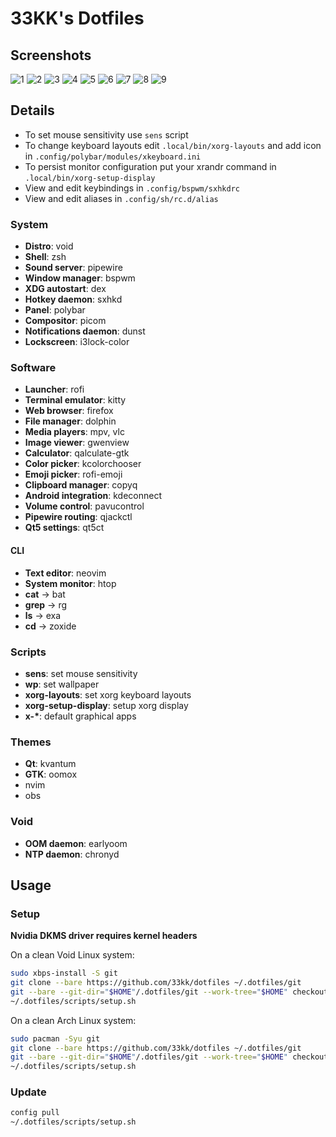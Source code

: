 # 33KK's Dotfiles

## Screenshots

![1](.dotfiles/screenshots/1.png)
![2](.dotfiles/screenshots/2.png)
![3](.dotfiles/screenshots/3.png)
![4](.dotfiles/screenshots/4.png)
![5](.dotfiles/screenshots/5.png)
![6](.dotfiles/screenshots/6.png)
![7](.dotfiles/screenshots/7.png)
![8](.dotfiles/screenshots/8.png)
![9](.dotfiles/screenshots/9.png)

## Details

- To set mouse sensitivity use `sens` script
- To change keyboard layouts edit `.local/bin/xorg-layouts` and add icon in `.config/polybar/modules/xkeyboard.ini`
- To persist monitor configuration put your xrandr command in `.local/bin/xorg-setup-display`
- View and edit keybindings in `.config/bspwm/sxhkdrc`
- View and edit aliases in `.config/sh/rc.d/alias`

### System

- **Distro**: void
- **Shell**: zsh
- **Sound server**: pipewire
- **Window manager**: bspwm
- **XDG autostart**: dex
- **Hotkey daemon**: sxhkd
- **Panel**: polybar
- **Compositor**: picom
- **Notifications daemon**: dunst
- **Lockscreen**: i3lock-color

### Software

- **Launcher**: rofi
- **Terminal emulator**: kitty
- **Web browser**: firefox
- **File manager**: dolphin
- **Media players**: mpv, vlc
- **Image viewer**: gwenview
- **Calculator**: qalculate-gtk
- **Color picker**: kcolorchooser
- **Emoji picker**: rofi-emoji
- **Clipboard manager**: copyq
- **Android integration**: kdeconnect
- **Volume control**: pavucontrol
- **Pipewire routing**: qjackctl
- **Qt5 settings**: qt5ct

#### CLI

- **Text editor**: neovim
- **System monitor**: htop
- **cat** -> bat
- **grep** -> rg
- **ls** -> exa
- **cd** -> zoxide

### Scripts

- **sens**: set mouse sensitivity
- **wp**: set wallpaper
- **xorg-layouts**: set xorg keyboard layouts
- **xorg-setup-display**: setup xorg display
- **x-\***: default graphical apps

### Themes

- **Qt**: kvantum
- **GTK**: oomox
- nvim
- obs

### Void

- **OOM daemon**: earlyoom
- **NTP daemon**: chronyd

## Usage

### Setup

**Nvidia DKMS driver requires kernel headers**

On a clean Void Linux system:
```bash
sudo xbps-install -S git
git clone --bare https://github.com/33kk/dotfiles ~/.dotfiles/git
git --bare --git-dir="$HOME"/.dotfiles/git --work-tree="$HOME" checkout
~/.dotfiles/scripts/setup.sh
```

On a clean Arch Linux system:
```bash
sudo pacman -Syu git
git clone --bare https://github.com/33kk/dotfiles ~/.dotfiles/git
git --bare --git-dir="$HOME"/.dotfiles/git --work-tree="$HOME" checkout
~/.dotfiles/scripts/setup.sh
```

### Update

```bash
config pull
~/.dotfiles/scripts/setup.sh
```
